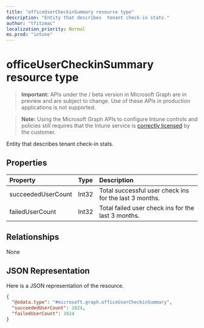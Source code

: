 ```yaml
---
title: "officeUserCheckinSummary resource type"
description: "Entity that describes  tenant check-in stats."
author: "tfitzmac"
localization_priority: Normal
ms.prod: "intune"
---
```


# officeUserCheckinSummary resource type

> **Important:** APIs under the / beta version in Microsoft Graph are in preview and are subject to change. Use of these APIs in production applications is not supported.

> **Note:** Using the Microsoft Graph APIs to configure Intune controls and policies still requires that the Intune service is [correctly licensed](https://go.microsoft.com/fwlink/?linkid=839381) by the customer.

Entity that describes  tenant check-in stats.
## Properties
|Property|Type|Description|
|:---|:---|:---|
|succeededUserCount|Int32|Total successful user check ins for the last 3 months.|
|failedUserCount|Int32|Total failed user check ins for the last 3 months.|

## Relationships
None
## JSON Representation
Here is a JSON representation of the resource.
<!-- {
  "blockType": "resource",
  "keyProperty": "id",
  "@odata.type": "microsoft.graph.officeUserCheckinSummary"
}
-->
``` json
{
  "@odata.type": "#microsoft.graph.officeUserCheckinSummary",
  "succeededUserCount": 1024,
  "failedUserCount": 1024
}
```



